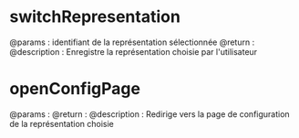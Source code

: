 # switchRepresentation
@params : identifiant de la représentation sélectionnée
@return : 
@description : Enregistre la représentation choisie par l'utilisateur

# openConfigPage
@params : 
@return : 
@description : Redirige vers la page de configuration de la représentation choisie
